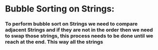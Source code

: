# Bubble Sorting on Strings:
### To perform bubble sort on Strings we need to compare adjacent Strings and if they are not in the order then we need to swap those strings, this process needs to be done until we reach at the end. This way all the strings 
 
